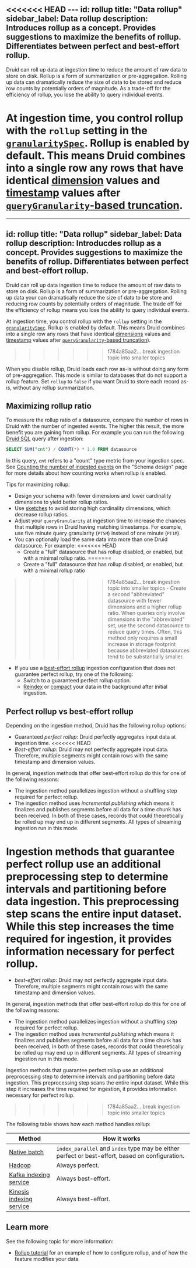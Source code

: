<<<<<<< HEAD
    ---
id: rollup
title: "Data rollup"
sidebar_label: Data rollup
description: Introduces rollup as a concept. Provides suggestions to maximize the benefits of rollup. Differentiates between perfect and best-effort rollup.
---
Druid can roll up data at ingestion time to reduce the amount of raw data to  store on disk. Rollup is a form of summarization or pre-aggregation. Rolling up data can dramatically reduce the size of data to be stored and reduce row counts by potentially orders of magnitude. As a trade-off for the efficiency of rollup, you lose the ability to query individual events.

At ingestion time, you control rollup with the `rollup` setting in the [`granularitySpec`](./ingestion-spec.md#granularityspec). Rollup is enabled by default. This means Druid combines into a single row any rows that have identical [dimension](./data-model.md#dimensions) values and [timestamp](./data-model.md#primary-timestamp) values after [`queryGranularity`-based truncation](./ingestion-spec.md#granularityspec).
=======
---
id: rollup
title: "Data rollup"
sidebar_label: Data rollup
description: Introducdes rollup as a concept. Provides suggestions to maximize the benefits of rollup. Differentiates between perfect and best-effort rollup.
---
Druid can roll up data ingestion time to reduce the amount of raw data to  store on disk. Rollup is a form of summarization or pre-aggregation. Rolling up data your can dramatically reduce the size of data to be store and reducing row counts by potentially orders of magnitude. The trade off for the efficiency of rollup means you lose the ability to query individual events.

At ingestion time, you control rollup with the `rollup` setting in the [`granularitySpec`](./ingestion-spec.md#granularityspec). Rollup is enabled by default. This means Druid combines into a single row any rows that have identical [dimensions](./data-model.md#dimensions) values and [timestamp](./data-model.md#primary-timestamp) values after [`queryGranularity`-based truncation](./ingestion-spec.md#granularityspec)).
>>>>>>> f784a85aa2... break ingestion topic into smaller topics

When you disable rollup, Druid loads each row as-is without doing any form of pre-aggregation. This mode is similar to databases that do not support a rollup feature. Set `rollup` to `false` if you want Druid to store each record as-is, without any rollup summarization.

## Maximizing rollup ratio

To measure the rollup ratio of a datasource, compare the number of rows in Druid with the number of ingested events. The higher this result, the more benefit you are gaining from rollup. For example you can run the following [Druid SQL](../querying/sql.md) query after ingestion:

```sql
SELECT SUM("cnt") / COUNT(*) * 1.0 FROM datasource
```

In this query, `cnt` refers to a "count" type metric from your ingestion spec. See
[Counting the number of ingested events](schema-design.md#counting) on the "Schema design" page for more details about how counting works when rollup is enabled.

Tips for maximizing rollup:

- Design your schema with fewer dimensions and lower cardinality dimensions to yield better rollup ratios.
- Use [sketches](schema-design.md#sketches) to avoid storing high cardinality dimensions, which decrease rollup ratios.
- Adjust your `queryGranularity` at ingestion time to increase the chances that multiple rows in Druid having matching timestamps. For example, use five minute query granularity (`PT5M`) instead of one minute (`PT1M`).
- You can optionally load the same data into more than one Druid datasource. For example:
<<<<<<< HEAD
    - Create a "full" datasource that has rollup disabled, or enabled, but with a minimal rollup ratio.
=======
    - Create a "full" datasource that has rollup disabled, or enabled, but with a minimal rollup ratio
>>>>>>> f784a85aa2... break ingestion topic into smaller topics
    - Create a second "abbreviated" datasource with fewer dimensions and a higher rollup ratio.
     When queries only involve dimensions in the "abbreviated" set, use the second datasource to reduce query times. Often, this method only requires a small increase in storage footprint because abbreviated datasources tend to be substantially smaller.
- If you use a [best-effort rollup](#perfect-rollup-vs-best-effort-rollup) ingestion configuration that does not guarantee perfect rollup, try one of the following:
    - Switch to a guaranteed perfect rollup option.
    - [Reindex](data-management.md#reingesting-data) or [compact](compaction.md) your data in the background after initial ingestion.

## Perfect rollup vs best-effort rollup

Depending on the ingestion method, Druid has the following rollup options:
- Guaranteed _perfect rollup_: Druid perfectly aggregates input data at ingestion time.
<<<<<<< HEAD
- _Best-effort rollup_: Druid may not perfectly aggregate input data. Therefore, multiple segments might contain rows with the same timestamp and dimension values.

In general, ingestion methods that offer best-effort rollup do this for one of the following reasons:
- The ingestion method parallelizes ingestion without a shuffling step required for perfect rollup.
- The ingestion method uses _incremental publishing_ which means it finalizes and publishes segments before all data for a time chunk has been received.
In both of these cases, records that could theoretically be rolled up may end up in different segments. All types of streaming ingestion run in this mode.

Ingestion methods that guarantee perfect rollup use an additional preprocessing step to determine intervals and partitioning before data ingestion. This preprocessing step scans the entire input dataset. While this step increases the time required for ingestion, it provides information necessary for perfect rollup.
=======
- _best-effort rollup_: Druid may not perfectly aggregate input data. Therefore, multiple segments might contain rows with the same timestamp and dimension values.

In general, ingestion methods that offer best-effort rollup do this for one of the following reasons:
- The ingestion method parallelizes ingestion without a shuffling step required for perfect rollup.
- The ingestion method uses _incremental publishing_ which means it finalizes and publishes segments before all data for a time chunk has been received,
In both of these cases, records that could theoretically be rolled up may end up in different segments. All types of streaming ingestion run in this mode.

Ingestion methods that guarantee perfect rollup use an additional preprocessing step to determine intervals and partitioning before data ingestion. This preprocessing step scans the entire input dataset. While this step it increases the time required for ingestion, it provides information necessary for perfect rollup.
>>>>>>> f784a85aa2... break ingestion topic into smaller topics

The following table shows how each method handles rollup:

|Method|How it works|
|------|------------|
|[Native batch](native-batch.md)|`index_parallel` and `index` type may be either perfect or best-effort, based on configuration.|
|[Hadoop](hadoop.md)|Always perfect.|
|[Kafka indexing service](../development/extensions-core/kafka-ingestion.md)|Always best-effort.|
|[Kinesis indexing service](../development/extensions-core/kinesis-ingestion.md)|Always best-effort.|

## Learn more
See the following topic for more information:
* [Rollup tutorial](../tutorials/tutorial-rollup.md) for an example of how to configure rollup, and of how the feature modifies your data.
